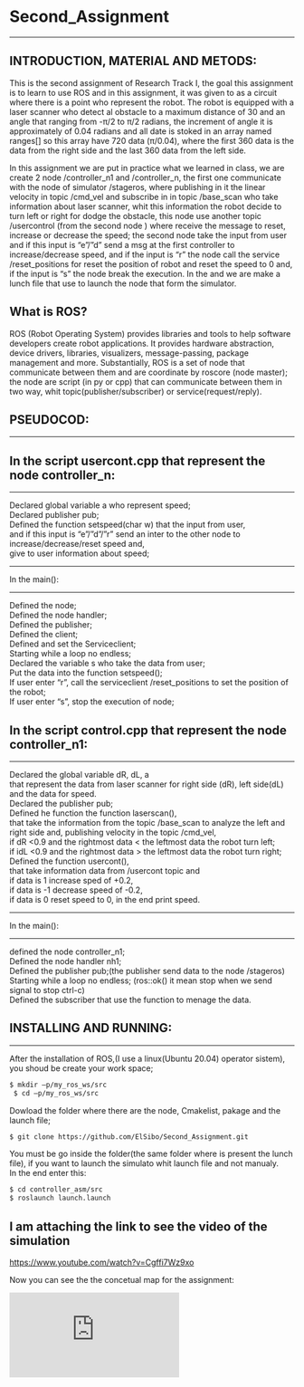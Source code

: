 # Second_Assignment
--------------------

INTRODUCTION, MATERIAL AND METODS:
------------------------------------

This is the second assignment of Research Track I,
the goal this assignment is to learn to use ROS and in this assignment,
it was given to as a circuit where there is a point who represent the robot.
The robot is equipped with a laser scanner 
who detect al obstacle to a maximum distance of 30 and an angle that ranging from -π/2 to π/2 radians, the increment of angle it is approximately of 0.04 radians and all date is stoked in an array named ranges[] so this array have 720 data (π/0.04), where the first 360 data is the data from the right side and the last 360 data from the left side.
 
In this assignment we are put in practice what we learned in class, we are create 2 node /controller_n1 and /controller_n,
the first one communicate with the node of simulator /stageros,
where publishing in it the linear velocity in topic /cmd_vel and subscribe in in topic /base_scan 
who take information about laser scanner,
whit this information the robot decide to turn left or right for dodge the obstacle,
this  node use another topic /usercontrol (from the second node ) where receive the message to reset,
increase or decrease the speed;
the second node take the input from user and 
if this input is “e”/”d” send a msg at the first controller to increase/decrease  speed,
and if the input is “r” the node call the service /reset_positions for reset the position of robot and reset the speed to 0 and,
if the input is “s” the node break the execution.
In the and we are make a lunch file that use to launch the node that form the  simulator.

What is ROS?
------------

ROS (Robot Operating System) provides libraries and tools to help software developers create robot applications.
It provides hardware abstraction, device drivers, libraries, visualizers, message-passing, package management and more. 
Substantially, ROS is a set of node that communicate between them and are coordinate by roscore (node master);
the node are script (in py or cpp) that can communicate between them in two way,
whit topic(publisher/subscriber) or service(request/reply). 

PSEUDOCOD:
------------
____________

In the script usercont.cpp that represent the node controller_n:
---
_______________________________________

Declared global variable a who represent speed;                                         
Declared publisher pub;                                         
Defined the function setspeed(char w) that the input from user,                                         
and if this input is “e”/”d”/”r” send an inter to the other node to increase/decrease/reset speed and,                         
give to user information about speed; 

______________
In the main():
______________

Defined the node;                                                                                  
Defined the node handler;                                                                                  
Defined the publisher;                                                                                  
Defined the client;                                                                                  
Defined and set the Serviceclient;                                                                                  
Starting while  a loop no endless;                                                                                  
Declared the variable s who take the data from user;                                                                                  
Put the data into the function setspeed();                                                                                  
If user enter “r”, call the serviceclient /reset_positions to set the position of the robot;                                                                            
If user enter “s”, stop the execution of node;                                                                                    
  
In the script control.cpp that represent the node controller_n1:
---
_____________________________________________

Declared the global variable dR, dL, a                                         
that represent the data from laser scanner for right side (dR), left side(dL) and the data for speed.                                         
Declared the publisher pub;                                         
Defined he function the function laserscan(),                                         
that take the information from the topic /base_scan to analyze the left and right side and,
publishing velocity in the topic /cmd_vel,                                         
if dR <0.9 and the rightmost data < the leftmost data the robot turn left;                                         
if idL <0.9 and the rightmost data > the leftmost data the robot turn right;                                         
Defined the function usercont(),                                         
that take information data from /usercont topic and                                         
if data is 1 increase sped of +0.2,                                         
if data is -1 decrease speed of -0.2,                                         
if data is 0 reset speed to 0, in the end print speed.                                         

____________________
In the main():
____________________

defined the node controller_n1;                                                                                  
Defined the node handler nh1;                                                                                  
Defined the publisher pub;(the publisher send data to the node /stageros)                                                                                   
Starting while a loop no endless; (ros::ok() it mean stop when we send signal to stop ctrl-c)                                         
Defined the subscriber that use the function to menage the data.                                                                                  

INSTALLING AND RUNNING:
---
_________


After the installation of ROS,(I use a linux(Ubuntu 20.04) operator sistem), you shoud be create your work space;

```bash
$ mkdir –p/my_ros_ws/src
 $ cd –p/my_ros_ws/src
```
Dowload the folder where there are the node, Cmakelist, pakage and the launch file;

```bash
$ git clone https://github.com/ElSibo/Second_Assignment.git
```
You must be go inside the folder(the same folder where is present the lunch file),
if you want to launch the simulato whit launch file and not manualy.                                 
In the end enter this:

```bash
$ cd controller_asm/src
$ roslaunch launch.launch
```
I am attaching the link to see the video of the simulation
---
https://www.youtube.com/watch?v=Cgffi7Wz9xo

Now you can see the the concetual map for the assignment:

![Screeshot](https://github.com/ElSibo/Second_Assignment/files/7702802/SecondAsmRT.pdf)


